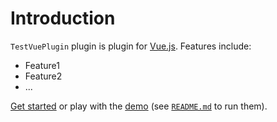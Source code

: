 # Introduction

`TestVuePlugin` plugin is plugin for [Vue.js](http://vuejs.org).
Features include:

- Feature1
- Feature2
- ...

[Get started](./started/) or play with the [demo](https://github.com//test-vue-plugin/tree/dev/demo) (see [`README.md`](https://github.com//test-vue-plugin/) to run them).
